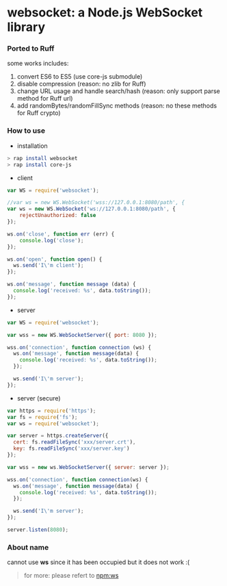 # websocket: a Node.js WebSocket library

### Ported to Ruff

some works includes:

1. convert ES6 to ES5 (use core-js submodule)
2. disable compression (reason: no zlib for Ruff)
3. change URL usage and handle search/hash (reason: only support parse method for Ruff url)
4. add randomBytes/randomFillSync methods (reason: no these methods for Ruff crypto)

### How to use

- installation

```bash
> rap install websocket
> rap install core-js
```

- client

```js
var WS = require('websocket');

//var ws = new WS.WebSocket('wss://127.0.0.1:8080/path', {
var ws = new WS.WebSocket('ws://127.0.0.1:8080/path', {
    rejectUnauthorized: false
});

ws.on('close', function err (err) {
    console.log('close');
});

ws.on('open', function open() {
  ws.send('I\'m client');
});

ws.on('message', function message (data) {
  console.log('received: %s', data.toString());
});
```

- server

```js
var WS = require('websocket');

var wss = new WS.WebSocketServer({ port: 8080 });

wss.on('connection', function connection (ws) {
  ws.on('message', function message(data) {
    console.log('received: %s', data.toString());
  });

  ws.send('I\'m server');
});
```

- server (secure)

```js
var https = require('https');
var fs = require('fs');
var ws = require('websocket');

var server = https.createServer({
  cert: fs.readFileSync('xxx/server.crt'),
  key: fs.readFileSync('xxx/server.key')
});

var wss = new ws.WebSocketServer({ server: server });

wss.on('connection', function connection(ws) {
  ws.on('message', function message(data) {
    console.log('received: %s', data.toString());
  });

  ws.send('I\'m server');
});

server.listen(8080);
```

### About name

cannot use **ws** since it has been occupied but it does not work :(

> for more: please refert to [npm:ws](https://www.npmjs.com/package/ws)
